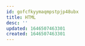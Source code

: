 ```yaml
---
id: gofcfkyymaqmpstpjp48ubx
title: HTML
desc: ''
updated: 1646507463301
created: 1646507463301
---
```



